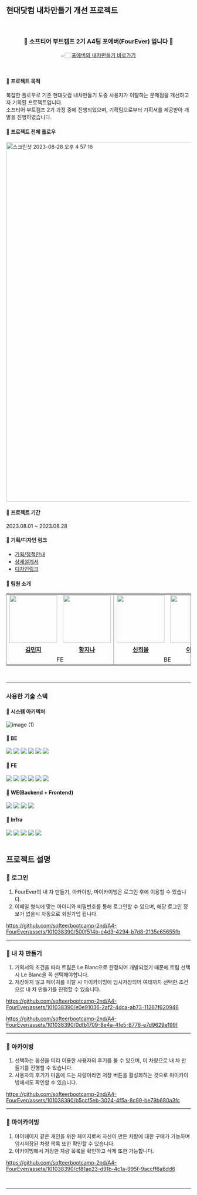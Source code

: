 ## 현대닷컴 내차만들기 개선 프로젝트 

<div align="center">
<br>
 
### 🐥 소프티어 부트캠프 2기 A4팀 <b>포에버(FourEver)</b> 입니다 🐥
 
👉🏻 [포에버의 내차만들기 바로가기](https://www.hyundaimycar.store)

<br>


</div>



#### 📍 프로젝트 목적
복잡한 플로우로 기존 현대닷컴 내차만들기 도중 사용자가 이탈하는 문제점을 개선하고자 기획된 프로젝트입니다.    
소프티어 부트캠프 2기 과정 중에 진행되었으며, 기획팀으로부터 기획서를 제공받아 개발을 진행하였습니다.

#### 📍 프로젝트 전체 플로우
<img width="981" alt="스크린샷 2023-08-28 오후 4 57 16" src="https://github.com/softeerbootcamp-2nd/A4-FourEver/assets/62049151/2e7849c2-d59a-4a03-a814-21984fccdd80">

#### 📍 프로젝트 기간
2023.08.01 ~ 2023.08.28

#### 📍 기획/디자인 링크   
- [기획/정책안내](https://www.figma.com/file/7Z1cW7vx7ejocQzIJIYnDs/Handoff_%EC%97%91%EC%85%80?type=design&node-id=8-17111&mode=design&t=AesBB7DPiBepP2VS-0)  
- [상세설계서](https://www.figma.com/file/7Z1cW7vx7ejocQzIJIYnDs/Handoff_%EC%97%91%EC%85%80?type=design&node-id=8-17111&mode=design&t=AesBB7DPiBepP2VS-0)   
- [디자인링크](https://www.figma.com/file/7Z1cW7vx7ejocQzIJIYnDs/Handoff_%EC%97%91%EC%85%80?type=design&node-id=1-6&mode=design&t=LjCSeaLBp3qhUB9W-0)


#### 📍 팀원 소개

<table style="border: 0.5px solid gray">
 <tr>
    <td align="center"><a href="https://github.com/meanz1"><img src="https://avatars.githubusercontent.com/meanz1" width="130px;" alt=""></td>
    <td align="center" style="border-right : 0.5px solid gray"><a href="https://github.com/hwangJN"><img src="https://avatars.githubusercontent.com/hwangJN" width="130px;" alt=""></td>
    <td align="center"><a href="https://github.com/ShinHeeEul"><img src="https://avatars.githubusercontent.com/ShinHeeEul" width="130px;" alt=""></td>
    <td align="center" style="border-right : 0.5px solid gray"><a href="https://github.com/LBC11"><img src="https://avatars.githubusercontent.com/LBC11" width="130px;" alt=""></td>

  </tr>
  <tr>
    <td align="center"><a href="https://github.com/meanz1"><b>김민지</b></td>
    <td align="center"style="border-right : 0.5px solid gray"><a href="https://github.com/hwangJN" ><b>황지나</b></td>
    <td align="center"><a href="https://github.com/ShinHeeEul"><b>신희을</b></td>
    <td align="center" style="border-right : 0.5px solid gray"><a href="https://github.com/LBC11"><b>이병찬</b></td>
  </tr>

  <tr>
    <td align = "center" colspan = "2" style="border-right : 0.5px solid gray">FE</td>
    <td align = "center" colspan = "2" style="border-right : 0.5px solid gray">BE</td>
  </tr>
</table>
<br/>


---

### 사용한 기술 스택
#### 📍 시스템 아키텍처
![image (1)](https://github.com/softeerbootcamp-2nd/A4-FourEver/assets/62049151/402982ce-e44f-4c66-aa61-2342ed097ed5)

#### 📍 BE
<div>
<img src ="https://img.shields.io/badge/JAVA-004027.svg?&style=flat-square&logo=Jameson&logoColor=white"/>
<img src ="https://img.shields.io/badge/JdbcTemplate-6DB33F.svg?&style=flat-square&logo=jdbctemplate&logoColor=white"/>
<img src="https://img.shields.io/badge/SpringBoot-6DB33F?style=flat-square&logo=SpringBoot&logoColor=white"/>
<img src="https://img.shields.io/badge/Mysql-4479A1?style=flat-square&logo=mysql&logoColor=white"/>
<img src="https://img.shields.io/badge/ApacheJmeter-D22128?style=flat-square&logo=apachejmeter&logoColor=white"/>
<img src="https://img.shields.io/badge/JUnit5-25A162?style=flat-square&logo=junit5&logoColor=white"/>
</div>

#### 📍 FE
<div>
<img src="https://img.shields.io/badge/React-61DAFB?style=flat-square&logo=React&logoColor=black"/>
<img src="https://img.shields.io/badge/Javascript-F7DF1E?style=flat-square&logo=Javascript&logoColor=black"/>
<img src="https://img.shields.io/badge/HTML5-E34F26?style=flat-square&logo=HTML5&logoColor=white"/>
<img src="https://img.shields.io/badge/StyledCompontnts-DB7093?style=flat-square&logo=Styledcomponents&logoColor=white"/>
<img src="https://img.shields.io/badge/Eslint-4B32C3?style=flat-square&logo=eslint&logoColor=white"/>
<img src="https://img.shields.io/badge/Prettier-F7B93E?style=flat-square&logo=prettier&logoColor=white"/>
</div>

#### 📍 WE(Backend + Frontend)
<div>
<img src="https://img.shields.io/badge/Git-F05032?style=flat-square&logo=git&logoColor=white"/>
<img src="https://img.shields.io/badge/Notion-000000?style=flat-square&logo=notion&logoColor=white"/>
<img src="https://img.shields.io/badge/Slack-4A154B?style=flat-square&logo=slack&logoColor=white"/>
<img src="https://img.shields.io/badge/Swagger-85EA2D?style=flat-square&logo=swagger&logoColor=white"/>
</div>

#### 📍 Infra
<div>
<img src="https://img.shields.io/badge/Docker-2496ED?style=flat-square&logo=docker&logoColor=white"/>
<img src="https://img.shields.io/badge/GitHub Action-2088FF?style=flat-square&logo=githubactions&logoColor=white"/>
<img src="https://img.shields.io/badge/EC2-FF9900?style=flat-square&logo=amazonec2&logoColor=white"/>
<img src="https://img.shields.io/badge/S3-569A31?style=flat-square&logo=amazons3&logoColor=white"/>
<img src="https://img.shields.io/badge/NGINX-009639?style=flat-square&logo=nginx&logoColor=white"/>
</div>


<br>

## 프로젝트 설명

### 📍 로그인
1. FourEver의 내 차 만들기, 아카이빙, 마이카이빙은 로그인 후에 이용할 수 있습니다.
2. 이메일 형식에 맞는 아이디와 비밀번호를 통해 로그인할 수 있으며, 해당 로그인 정보가 없을시 자동으로 회원가입 됩니다.

https://github.com/softeerbootcamp-2nd/A4-FourEver/assets/101038390/500f514b-c4d3-4294-b7d8-2135c65655fb


---

### 📍 내 차 만들기
1. 기획서의 조건을 따라 트림은 Le Blanc으로 한정되어 개발되었기 때문에 트림 선택시 Le Blanc을 꼭 선택해야합니다.
2. 저장하지 않고 페이지를 이탈 시 마이카이빙에 임시저장되어 여태까지 선택한 조건으로 내 차 만들기를 진행할 수 있습니다.

https://github.com/softeerbootcamp-2nd/A4-FourEver/assets/101038390/e0e91036-2af2-4dca-ab73-11267f620946

https://github.com/softeerbootcamp-2nd/A4-FourEver/assets/101038390/0dfb1709-8e4a-4fe5-8776-e7d9629e199f


---

### 📍 아카이빙 
1. 선택하는 옵션을 미리 이용한 사용자의 후기를 볼 수 있으며, 이 차량으로 내 차 만들기를 진행할 수 있습니다.
2. 사용자의 후기가 마음에 드는 차량이라면 저장 버튼을 활성화하는 것으로 마이카이빙에서도 확인할 수 있습니다.

https://github.com/softeerbootcamp-2nd/A4-FourEver/assets/101038390/b5ccf5eb-3024-4f5a-8c99-be79b680a3fc


---

### 📍 마이카이빙
1. 마이페이지 같은 개인을 위한 페이지로써 자신이 만든 차량에 대한 구매가 가능하며 임시저장된 차량 목록 또한 확인할 수 있습니다.
2. 아카이빙에서 저장한 차량 목록을 확인하고 삭제 또한 가능합니다.

https://github.com/softeerbootcamp-2nd/A4-FourEver/assets/101038390/cf81ae23-d91b-4c1a-995f-9accff6a6dd6


<br>

--- 



  
<br/>


